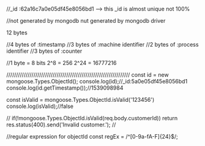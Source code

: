 //_id :62a16c7a0e05df45e8056bd1
--> this _id is almost unique not 100%

//not generated by mongodb nut generated by mongodb driver



12 bytes

//4 bytes of :timestamp
//3 bytes of :machine identifier
//2 bytes of :process identifier
//3 bytes of :counter

//1 byte = 8 bits
2^8 = 256
2^24 = 16777216

////////////////////////////////////////////////////////////////
const id = new mongoose.Types.ObjectId();
console.log(id);//_id:5a0e05df45e8056bd1
console.log(id.getTimestamp());//1539098984

const isValid = mongoose.Types.ObjectId.isValid('123456')
console.log(isValid);//false

//
    if(!mongoose.Types.ObjectId.isValid(req.body.customerId))
        return res.status(400).send('Invalid customer.');
//

//regular expression for objectId
const regEx = /^[0-9a-fA-F]{24}$/;

